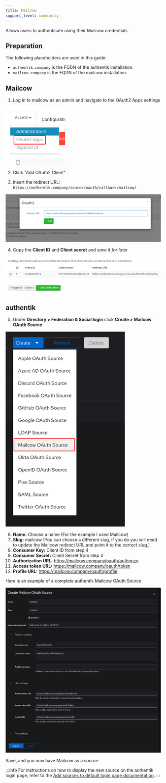 ```yaml
---
title: Mailcow
support_level: community
---
```


Allows users to authenticate using their Mailcow credentials

## Preparation

The following placeholders are used in this guide:

- `authentik.company` is the FQDN of the authentik installation.
- `mailcow.company` is the FQDN of the mailcow installation.

## Mailcow

1. Log in to mailcow as an admin and navigate to the OAuth2 Apps settings

![OAuth2 Apps menu](./mailcow1.png)

2. Click "Add OAuth2 Client"

3. Insert the redirect URL: `https://authentik.company/source/oauth/callback/mailcow/`

![Add OAuth2 Client](./mailcow2.png)

4. Copy the **Client ID** and **Client secret** and _save it for later_

![ClientID and Secret](./mailcow3.png)

## authentik

5. Under **Directory > Federation & Social login** click **Create > Mailcow OAuth Source**

![Mailcow OAuth Source](./mailcow4.png)

6. **Name:** Choose a name (For the example I used Mailcow)
7. **Slug:** mailcow (You can choose a different slug, if you do you will need to update the Mailcow redirect URL and point it to the correct slug.)
8. **Consumer Key:** Client ID from step 4
9. **Consumer Secret:** Client Secret from step 4
10. **Authorization URL:** https://mailcow.company/oauth/authorize
11. **Access token URL:** https://mailcow.company/oauth/token
12. **Profile URL:** https://mailcow.company/oauth/profile

Here is an example of a complete authentik Mailcow OAuth Source

![](./mailcow5.png)

Save, and you now have Mailcow as a source.

:::info
For instructions on how to display the new source on the authentik login page, refer to the [Add sources to default login page documentation](../../index.md#add-sources-to-default-login-page).
:::
